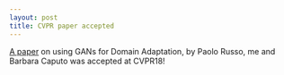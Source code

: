 ```yaml
---
layout: post
title: CVPR paper accepted
---
```


[A paper](https://arxiv.org/pdf/1705.08824.pdf) on using GANs for Domain Adaptation, by Paolo Russo, me and Barbara Caputo was accepted at CVPR18!
